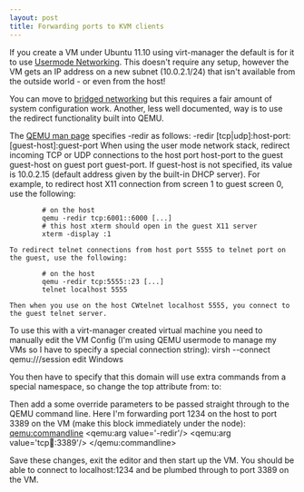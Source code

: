```yaml
---
layout: post
title: Forwarding ports to KVM clients
---
```

If you create a VM under Ubuntu 11.10 using virt-manager the default is for it to use [Usermode Networking](https://help.ubuntu.com/community/KVM/Networking#usermodenetworking). This doesn't require any setup, however the VM gets an IP address on a new subnet (10.0.2.1/24) that isn't available from the outside world - or even from the host!

You can move to [bridged networking](https://help.ubuntu.com/community/KVM/Networking#bridgednetworking) but this requires a fair amount of system configuration work. Another, less well documented, way is to use the redirect functionality built into QEMU.

The [QEMU man page](http://pwet.fr/man/linux/commandes/qemu) specifies -redir as follows:
    -redir [tcp|udp]:host-port:[guest-host]:guest-port
    When using the user mode network stack, redirect incoming TCP or UDP connections to the host port host-port to the guest guest-host on guest port guest-port. If guest-host is not specified, its value is 10.0.2.15 (default address given by the built-in DHCP server). For example, to redirect host X11 connection from screen 1 to guest screen 0, use the following:
    
            # on the host
            qemu -redir tcp:6001::6000 [...]
            # this host xterm should open in the guest X11 server
            xterm -display :1
    
    To redirect telnet connections from host port 5555 to telnet port on the guest, use the following:
    
            # on the host
            qemu -redir tcp:5555::23 [...]
            telnet localhost 5555
    
    Then when you use on the host CWtelnet localhost 5555, you connect to the guest telnet server.

To use this with a virt-manager created virtual machine you need to manually edit the VM Config (I'm using QEMU usermode to manage my VMs so I have to specify a special connection string):
    virsh --connect qemu:///session edit Windows

You then have to specify that this domain will use extra commands from a special namespace, so change the top <domain> attribute from:
    <domain type='kvm'>
to:
    <domain type='kvm' xmlns:qemu='http://libvirt.org/schemas/domain/qemu/1.0'>

Then add a some override parameters to be passed straight through to the QEMU command line. Here I'm forwarding port 1234 on the host to port 3389 on the VM (make this block immediately under the <domain> node):
    <qemu:commandline>
        <qemu:arg value='-redir'/>
        <qemu:arg value='tcp:1234::3389'/>
    </qemu:commandline>

Save these changes, exit the editor and then start up the VM. You should be able to connect to localhost:1234 and be plumbed through to port 3389 on the VM.
